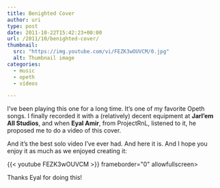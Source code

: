 ```yaml
---
title: Benighted Cover
author: uri
type: post
date: 2011-10-22T15:42:23+00:00
url: /2011/10/benighted-cover/
thumbnail:
  src: "https://img.youtube.com/vi/FEZK3wOUVCM/0.jpg"
  alt: Thumbnail image
categories:
  - music
  - opeth
  - vídeos

---
```

I&#8217;ve been playing this one for a long time. It&#8217;s one of my favorite Opeth songs. I finally recorded it with a (relatively) decent equipment at **Jarl&#8217;em All Studios**, and when **Eyal Amir**, from ProjectRnL, listened to it, he proposed me to do a video of this cover.

And it&#8217;s the best solo video I&#8217;ve ever had. And here it is. And I hope you enjoy it as much as we enjoyed creating it:

{{< youtube FEZK3wOUVCM >}} frameborder="0" allowfullscreen></iframe>

Thanks Eyal for doing this!